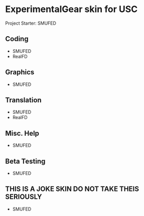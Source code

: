 # ExperimentalGear skin for USC 

Project Starter: SMUFED

## Coding
- SMUFED
- RealFD

## Graphics
- SMUFED

## Translation
- SMUFED
- RealFD

## Misc. Help
- SMUFED

## Beta Testing
- SMUFED

## THIS IS A JOKE SKIN DO NOT TAKE THEIS SERIOUSLY
- SMUFED
